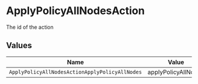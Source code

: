 # ApplyPolicyAllNodesAction

The id of the action


## Values

| Name                                           | Value                                          |
| ---------------------------------------------- | ---------------------------------------------- |
| `ApplyPolicyAllNodesActionApplyPolicyAllNodes` | applyPolicyAllNodes                            |